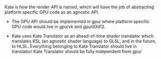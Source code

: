 Kate is how the render API is named, which will have the job of abstracting platform specific GPU code as an agnostic API.

- The GPU API should be implemented in gpu/ where platform specific GPU code would live in gpu/vk and gpu/d3d12.

- Kate uses Kate Translator as an ahead-of-time shader translator which translates KSL (an agnostic shader language) to GLSL, and in the future, to HLSL.
Everything belonging to Kate Translator should live in translator/
Kate Translator should be fully independent from gpu/

